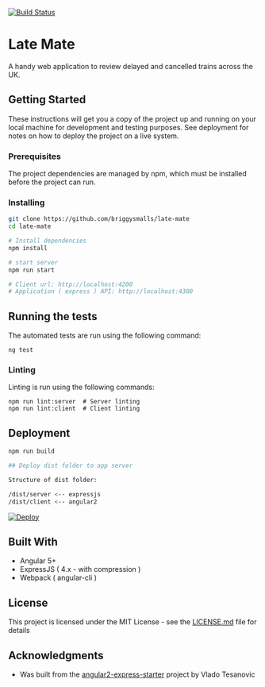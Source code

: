 [![Build Status](https://travis-ci.org/briggySmalls/late-train-mate.svg?branch=feature%2Fnational-rail-tests)](https://travis-ci.org/briggySmalls/late-train-mate)

# Late Mate

A handy web application to review delayed and cancelled trains across the UK.

## Getting Started

These instructions will get you a copy of the project up and running on your local machine for development and testing purposes. See deployment for notes on how to deploy the project on a live system.

### Prerequisites

The project dependencies are managed by npm, which must be installed before the project can run.

### Installing

```bash
git clone https://github.com/briggysmalls/late-mate
cd late-mate

# Install dependencies
npm install

# start server
npm run start

# Client url: http://localhost:4200
# Application ( express ) API: http://localhost:4300
```

## Running the tests

The automated tests are run using the following command:

```
ng test
```

### Linting

Linting is run using the following commands:

```
npm run lint:server  # Server linting
npm run lint:client  # Client linting
```

## Deployment

```bash
npm run build

## Deploy dist folder to app server

Structure of dist folder:

/dist/server <-- expressjs
/dist/client <-- angular2

```

[![Deploy](https://www.herokucdn.com/deploy/button.png)](https://heroku.com/deploy)

## Built With

- Angular 5+
- ExpressJS ( 4.x - with compression )
- Webpack ( angular-cli )

## License

This project is licensed under the MIT License - see the [LICENSE.md](LICENSE.md) file for details

## Acknowledgments

* Was built from the [angular2-express-starter](https://github.com/vladotesanovic/angular2-express-starter) project by Vlado Tesanovic
